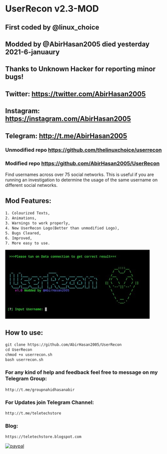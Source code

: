 # UserRecon v2.3-MOD
## First coded by @linux_choice
## Modded by @AbirHasan2005 died yesterday 2021-6-januaury
## Thanks to Unknown Hacker for reporting minor bugs!
## Twitter: https://twitter.com/AbirHasan2005
## Instagram: https://instagram.com/AbirHasan2005
## Telegram: http://t.me/AbirHasan2005
### Unmodified repo https://github.com/thelinuxchoice/userrecon
### Modified repo https://github.com/AbirHasan2005/UserRecon

Find usernames across over 75 social networks.
This is useful if you are running an investigation to determine the usage of the same username on different social networks.

## Mod Features:
```
1. Colourized Texts,
2. Animations,
3. Warnings to work properly,
4. New UserRecon Logo(Better than unmodified Logo),
5. Bugs Cleared,
6. Improved,
7. More easy to use.
```
![Screenshot](https://github.com/AbirHasan2005/UserRecon/blob/master/capture.jpg)
## How to use:
```
git clone https://github.com/AbirHasan2005/UserRecon
cd UserRecon
chmod +x userrecon.sh
bash userrecon.sh
```

### For any kind of help and feedback feel free to message on my Telegram Group:
```
http://t.me/groupnahidhasanabir
```
### For Updates join Telegram Channel:
```
http://t.me/teletechstore
```
### Blog:
```
https://teletechstore.blogspot.com
```

[![paypal](https://www.paypalobjects.com/en_US/i/btn/btn_donateCC_LG.gif)](https://paypal.me/AbirHasan2005?locale.x=en_US)
